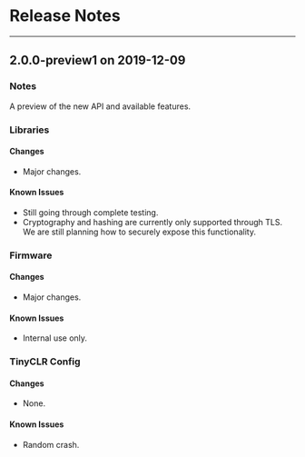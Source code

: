 # Release Notes
---
## 2.0.0-preview1 on 2019-12-09

### Notes
A preview of the new API and available features.

### Libraries

#### Changes
- Major changes.

#### Known Issues
- Still going through complete testing.
- Cryptography and hashing are currently only supported through TLS. We are still planning how to securely expose this functionality.

### Firmware

#### Changes
- Major changes.

#### Known Issues
- Internal use only.

### TinyCLR Config

#### Changes
- None.

#### Known Issues
- Random crash.
